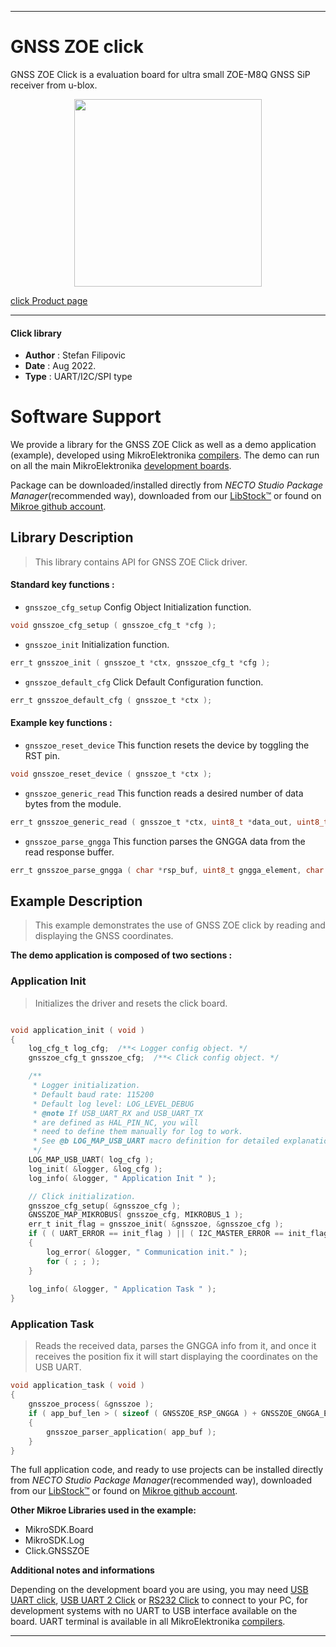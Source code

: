 
---
# GNSS ZOE click

GNSS ZOE Click is a evaluation board for ultra small ZOE-M8Q GNSS SiP receiver from u-blox. 

<p align="center">
  <img src="https://download.mikroe.com/images/click_for_ide/gnsszoe_click.png" height=300px>
</p>

[click Product page](https://www.mikroe.com/gnss-zoe-click)

---


#### Click library

- **Author**        : Stefan Filipovic
- **Date**          : Aug 2022.
- **Type**          : UART/I2C/SPI type


# Software Support

We provide a library for the GNSS ZOE Click
as well as a demo application (example), developed using MikroElektronika
[compilers](https://www.mikroe.com/necto-studio).
The demo can run on all the main MikroElektronika [development boards](https://www.mikroe.com/development-boards).

Package can be downloaded/installed directly from *NECTO Studio Package Manager*(recommended way), downloaded from our [LibStock&trade;](https://libstock.mikroe.com) or found on [Mikroe github account](https://github.com/MikroElektronika/mikrosdk_click_v2/tree/master/clicks).

## Library Description

> This library contains API for GNSS ZOE Click driver.

#### Standard key functions :

- `gnsszoe_cfg_setup` Config Object Initialization function.
```c
void gnsszoe_cfg_setup ( gnsszoe_cfg_t *cfg );
```

- `gnsszoe_init` Initialization function.
```c
err_t gnsszoe_init ( gnsszoe_t *ctx, gnsszoe_cfg_t *cfg );
```

- `gnsszoe_default_cfg` Click Default Configuration function.
```c
err_t gnsszoe_default_cfg ( gnsszoe_t *ctx );
```

#### Example key functions :

- `gnsszoe_reset_device` This function resets the device by toggling the RST pin.
```c
void gnsszoe_reset_device ( gnsszoe_t *ctx );
```

- `gnsszoe_generic_read` This function reads a desired number of data bytes from the module.
```c
err_t gnsszoe_generic_read ( gnsszoe_t *ctx, uint8_t *data_out, uint8_t len );
```

- `gnsszoe_parse_gngga` This function parses the GNGGA data from the read response buffer.
```c
err_t gnsszoe_parse_gngga ( char *rsp_buf, uint8_t gngga_element, char *element_data );
```

## Example Description

> This example demonstrates the use of GNSS ZOE click by reading and displaying the GNSS coordinates.

**The demo application is composed of two sections :**

### Application Init

> Initializes the driver and resets the click board.

```c

void application_init ( void )
{
    log_cfg_t log_cfg;  /**< Logger config object. */
    gnsszoe_cfg_t gnsszoe_cfg;  /**< Click config object. */

    /** 
     * Logger initialization.
     * Default baud rate: 115200
     * Default log level: LOG_LEVEL_DEBUG
     * @note If USB_UART_RX and USB_UART_TX 
     * are defined as HAL_PIN_NC, you will 
     * need to define them manually for log to work. 
     * See @b LOG_MAP_USB_UART macro definition for detailed explanation.
     */
    LOG_MAP_USB_UART( log_cfg );
    log_init( &logger, &log_cfg );
    log_info( &logger, " Application Init " );

    // Click initialization.
    gnsszoe_cfg_setup( &gnsszoe_cfg );
    GNSSZOE_MAP_MIKROBUS( gnsszoe_cfg, MIKROBUS_1 );
    err_t init_flag = gnsszoe_init( &gnsszoe, &gnsszoe_cfg );
    if ( ( UART_ERROR == init_flag ) || ( I2C_MASTER_ERROR == init_flag ) || ( SPI_MASTER_ERROR == init_flag ) )
    {
        log_error( &logger, " Communication init." );
        for ( ; ; );
    }
    
    log_info( &logger, " Application Task " );
}

```

### Application Task

> Reads the received data, parses the GNGGA info from it, and once it receives the position fix it will start displaying the coordinates on the USB UART.

```c
void application_task ( void )
{
    gnsszoe_process( &gnsszoe );
    if ( app_buf_len > ( sizeof ( GNSSZOE_RSP_GNGGA ) + GNSSZOE_GNGGA_ELEMENT_SIZE ) ) 
    {
        gnsszoe_parser_application( app_buf );
    }
}
```

The full application code, and ready to use projects can be installed directly from *NECTO Studio Package Manager*(recommended way), downloaded from our [LibStock&trade;](https://libstock.mikroe.com) or found on [Mikroe github account](https://github.com/MikroElektronika/mikrosdk_click_v2/tree/master/clicks).

**Other Mikroe Libraries used in the example:**

- MikroSDK.Board
- MikroSDK.Log
- Click.GNSSZOE

**Additional notes and informations**

Depending on the development board you are using, you may need
[USB UART click](https://www.mikroe.com/usb-uart-click),
[USB UART 2 Click](https://www.mikroe.com/usb-uart-2-click) or
[RS232 Click](https://www.mikroe.com/rs232-click) to connect to your PC, for
development systems with no UART to USB interface available on the board. UART
terminal is available in all MikroElektronika
[compilers](https://shop.mikroe.com/compilers).

---
